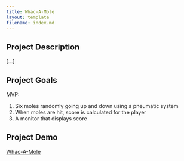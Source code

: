 ```yaml
---
title: Whac-A-Mole
layout: template
filename: index.md
--- 
```

## Project Description
[...]

## Project Goals
MVP:
1. Six moles randomly going up and down using a pneumatic system
2. When moles are hit, score is calculated for the player
3. A monitor that displays score

## Project Demo

[Whac-A-Mole](https://www.youtube.com/watch?v=dQw4w9WgXcQ)
